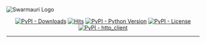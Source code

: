 <picture>
  <source media="(prefers-color-scheme: dark)"  srcset="https://res.cloudinary.com/dryedzrlo/image/upload/v1757724629/swarmauri_brand_frag_light_mg8cmd.png">
  <source media="(prefers-color-scheme: light)" srcset="https://res.cloudinary.com/dryedzrlo/image/upload/v1757724629/swarmauri_brand_frag_dark_tzjuja.png">
  <!-- Fallback below (see #2) -->
  <img alt="Swarmauri Logo" src="https://res.cloudinary.com/dryedzrlo/image/upload/v1757724629/swarmauri_brand_frag_dark_tzjuja.png">
</picture>

<p align="center">
    <a href="https://pypi.org/project/http_client/">
        <img src="https://img.shields.io/pypi/dm/http_client" alt="PyPI - Downloads"/></a>
    <a href="https://hits.sh/github.com/swarmauri/swarmauri-sdk/tree/master/pkgs/experimental/CanonHttp/">
        <img alt="Hits" src="https://hits.sh/github.com/swarmauri/swarmauri-sdk/tree/master/pkgs/experimental/CanonHttp.svg"/></a>
    <a href="https://pypi.org/project/http_client/">
        <img src="https://img.shields.io/pypi/pyversions/http_client" alt="PyPI - Python Version"/></a>
    <a href="https://pypi.org/project/http_client/">
        <img src="https://img.shields.io/pypi/l/http_client" alt="PyPI - License"/></a>
    <a href="https://pypi.org/project/http_client/">
        <img src="https://img.shields.io/pypi/v/http_client?label=http_client&color=green" alt="PyPI - http_client"/></a>

</p>

---

